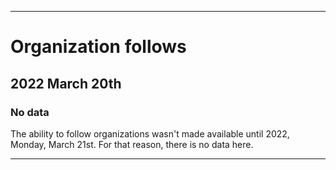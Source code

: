 
***

# Organization follows

## 2022 March 20th

### No data

The ability to follow organizations wasn't made available until 2022, Monday, March 21st. For that reason, there is no data here.

***
